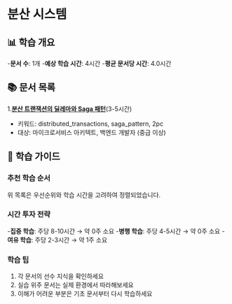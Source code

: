 # 분산 시스템

## 📊 학습 개요

-**문서 수**: 1개
-**예상 학습 시간**: 4시간
-**평균 문서당 시간**: 4.0시간

## 📚 문서 목록

1.**[분산 트랜잭션의 딜레마와 Saga 패턴](../../../../chapter-10-async-programming/08-19-distributed-transactions.md)**(3-5시간)

- 키워드: distributed_transactions, saga_pattern, 2pc
- 대상: 마이크로서비스 아키텍트, 백엔드 개발자 (중급 이상)

## 🎯 학습 가이드

### 추천 학습 순서

위 목록은 우선순위와 학습 시간을 고려하여 정렬되었습니다.

### 시간 투자 전략

-**집중 학습**: 주당 8-10시간 → 약 0주 소요
-**병행 학습**: 주당 4-5시간 → 약 0주 소요
-**여유 학습**: 주당 2-3시간 → 약 1주 소요

### 학습 팁

1. 각 문서의 선수 지식을 확인하세요
2. 실습 위주 문서는 실제 환경에서 따라해보세요
3. 이해가 어려운 부분은 기초 문서부터 다시 학습하세요
